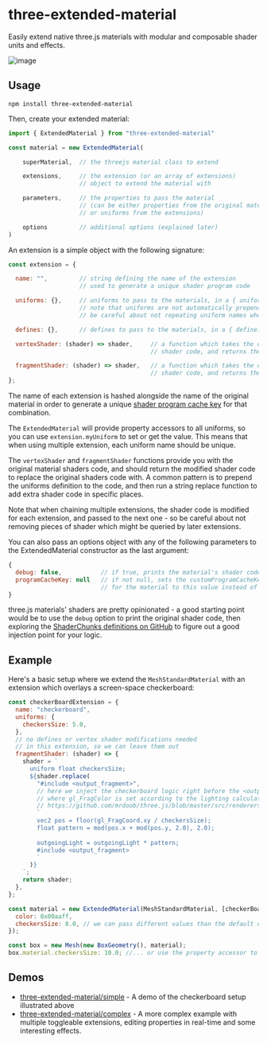 # three-extended-material

Easily extend native three.js materials with modular and composable shader units and effects.

![image](https://user-images.githubusercontent.com/4929974/151654060-d44e7859-f966-4b0e-834e-0f7b13b60e21.png)

## Usage
```
npm install three-extended-material
```

Then, create your extended material:
```js
import { ExtendedMaterial } from "three-extended-material"

const material = new ExtendedMaterial(

    superMaterial,  // the threejs material class to extend

    extensions,     // the extension (or an array of extensions) 
                    // object to extend the material with

    parameters,     // the properties to pass the material 
                    // (can be either properties from the original material, 
                    // or uniforms from the extensions)

    options         // additional options (explained later)
)
```

An extension is a simple object with the following signature:
```js
const extension = {

  name: "",         // string defining the name of the extension
                    // used to generate a unique shader program code

  uniforms: {},     // uniforms to pass to the materials, in a { uniform: value } format.
                    // note that uniforms are not automatically prepended to the shader code.
                    // be careful about not repeating uniform names when chaining extensions

  defines: {},      // defines to pass to the materials, in a { define: 1 or 0 } format.

  vertexShader: (shader) => shader,     // a function which takes the original vertex
                                        // shader code, and returns the modified cone

  fragmentShader: (shader) => shader,   // a function which takes the original fragment
                                        // shader code, and returns the modified cone
};
```
The name of each extension is hashed alongside the name of the original material in order to generate a unique [shader program cache key](https://threejs.org/docs/?q=materi#api/en/materials/Material.customProgramCacheKey) for that combination.

The `ExtendedMaterial` will provide property accessors to all uniforms, so you can use `extension.myUniform` to set or get the value. This means that when using multiple extension, each uniform name should be unique.

The `vertexShader` and `fragmentShader` functions provide you with the original material shaders code, and should return the modified shader code to replace the original shaders code with. A common pattern is to prepend the uniforms definition to the code, and then run a string replace function to add extra shader code in specific places.

Note that when chaining multiple extensions, the shader code is modified for each extension, and passed to the next one - so be careful about not removing pieces of shader which might be queried by later extensions.

You can also pass an options object with any of the following parameters to the ExtendedMaterial constructor as the last argument:
```js
{
  debug: false,           // if true, prints the material's shader code after being patched
  programCacheKey: null   // if not null, sets the customProgramCacheKey 
                          // for the material to this value instead of hashing it.
}
```

three.js materials' shaders are pretty opinionated - a good starting point would be to use the `debug` option to print the original shader code, then exploring the [ShaderChunks definitions on GitHub](https://github.com/mrdoob/three.js/tree/master/src/renderers/shaders/ShaderChunk) to figure out a good injection point for your logic.

## Example
Here's a basic setup where we extend the `MeshStandardMaterial` with an extension which overlays a screen-space checkerboard:

```js
const checkerBoardExtension = {
  name: "checkerboard",
  uniforms: {
    checkersSize: 5.0,
  },
  // no defines or vertex shader modifications needed
  // in this extension, so we can leave them out
  fragmentShader: (shader) => {
    shader = `
      uniform float checkersSize;
      ${shader.replace(
        "#include <output_fragment>",
        // here we inject the checkerboard logic right before the <output_fragment>,
        // where gl_FragColor is set according to the lighting calculation
        // https://github.com/mrdoob/three.js/blob/master/src/renderers/shaders/ShaderChunk/output_fragment.glsl.js
        `
        vec2 pos = floor(gl_FragCoord.xy / checkersSize);
        float pattern = mod(pos.x + mod(pos.y, 2.0), 2.0);
  
        outgoingLight = outgoingLight * pattern;
        #include <output_fragment>
        `
      )}
    `;
    return shader;
  },
};

const material = new ExtendedMaterial(MeshStandardMaterial, [checkerBoardExtension], {
  color: 0x00aaff,
  checkersSize: 8.0, // we can pass different values than the default one...
});

const box = new Mesh(new BoxGeometry(), material);
box.material.checkersSize: 10.0; //... or use the property accessor to set / get its value
```

## Demos

- [three-extended-material/simple](https://leoncvlt.github.io/three-extended-material/simple/) - A demo of the checkerboard setup illustrated above
- [three-extended-material/complex](https://leoncvlt.github.io/three-extended-material/complex/) - A more complex example with multiple toggleable extensions, editing properties in real-time and some interesting effects.
